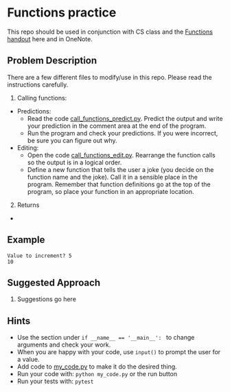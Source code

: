 # Functions practice
This repo should be used in conjunction with CS class and the [Functions handout](https://github.com/maleich/CS-lesson-plans/blob/master/Functions.md) here and in OneNote.

## Problem Description
There are a few different files to modify/use in this repo. Please read the instructions carefully. 
1) Calling functions:
  - Predictions:
    - Read the code [call_functions_predict.py](call_functions_predict.py). Predict the output and write your prediction in the comment area at the end of the program.
    - Run the program and check your predictions. If you were incorrect, be sure you can figure out why.
  - Editing:
    - Open the code [call_functions_edit.py](call_functions_edit.py). Rearrange the function calls so the output is in a logical order.
    - Define a new function that tells the user a joke (you decide on the function name and the joke). Call it in a sensible place in the program. Remember that function definitions go at the top of the program, so place your function in an appropriate location.
2) Returns
  - 

## Example
```
Value to increment? 5
10
```

## Suggested Approach
1) Suggestions go here

## Hints
* Use the section under `if __name__ == '__main__': ` to change arguments and check your work.
* When you are happy with your code, use `input()` to prompt the user for a value.
* Add code to [my_code.py](./my_code.py) to make it do the desired thing.
* Run your code with: `python my_code.py` or the run button
* Run your tests with: `pytest`

